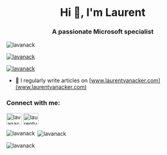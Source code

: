 <h1 align="center">Hi 👋, I'm Laurent</h1>
<h3 align="center">A passionate Microsoft specialist</h3>

<p align="left"> <img src="https://komarev.com/ghpvc/?username=lavanack&label=Profile%20views&color=0e75b6&style=flat" alt="lavanack" /> </p>

<p align="left"> <a href="https://github.com/ryo-ma/github-profile-trophy"><img src="https://github-profile-trophy.vercel.app/?username=lavanack" alt="lavanack" /></a> </p>

<p align="left"> <a href="https://twitter.com/lavanack" target="blank"><img src="https://img.shields.io/twitter/follow/lavanack?logo=twitter&style=for-the-badge" alt="lavanack" /></a> </p>

- 📝 I regularly write articles on [www.laurentvanacker.com](www.laurentvanacker.com)

<h3 align="left">Connect with me:</h3>
<p align="left">
<a href="https://twitter.com/lavanack" target="blank"><img align="center" src="https://raw.githubusercontent.com/rahuldkjain/github-profile-readme-generator/master/src/images/icons/Social/twitter.svg" alt="lavanack" height="30" width="40" /></a>
<a href="https://linkedin.com/in/laurentvanacker" target="blank"><img align="center" src="https://raw.githubusercontent.com/rahuldkjain/github-profile-readme-generator/master/src/images/icons/Social/linked-in-alt.svg" alt="laurentvanacker" height="30" width="40" /></a>
</p>

<p><img align="left" src="https://github-readme-stats.vercel.app/api/top-langs?username=lavanack&show_icons=true&locale=en&layout=compact" alt="lavanack" /></p>

<p>&nbsp;<img align="center" src="https://github-readme-stats.vercel.app/api?username=lavanack&show_icons=true&locale=en" alt="lavanack" /></p>

<p><img align="center" src="https://github-readme-streak-stats.herokuapp.com/?user=lavanack&" alt="lavanack" /></p>
